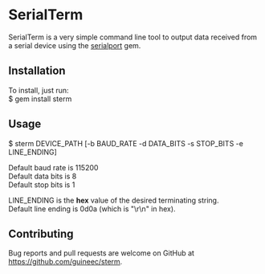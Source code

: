# SerialTerm
SerialTerm is a very simple command line tool to output data received from a serial device using the <a href="https://rubygems.org/gems/serialport/versions/1.3.1" target="_blank">serialport</a> gem.  

## Installation  
To install, just run:  
    $ gem install sterm

## Usage

$ sterm DEVICE_PATH [-b BAUD_RATE -d DATA_BITS -s STOP_BITS -e LINE_ENDING]  
  
Default baud rate is 115200  
Default data bits is 8  
Default stop bits is 1  
  
LINE_ENDING is the **hex** value of the desired terminating string.  
Default line ending is 0d0a (which is "\r\n" in hex).  

## Contributing

Bug reports and pull requests are welcome on GitHub at https://github.com/guineec/sterm.
